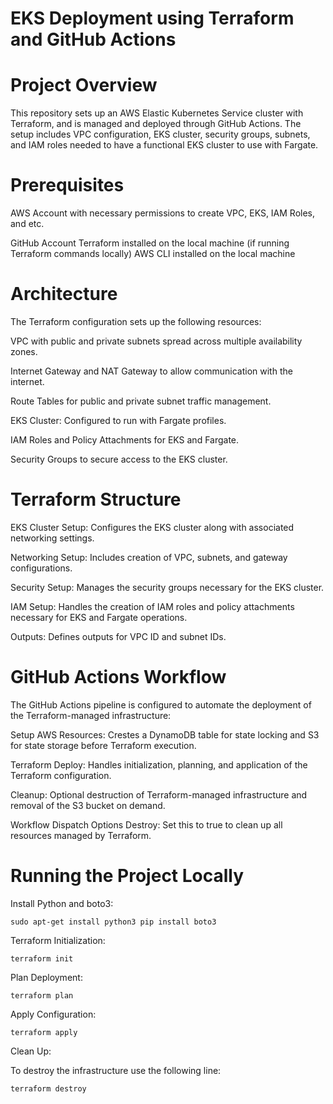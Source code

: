 
# EKS Deployment using Terraform and GitHub Actions

# Project Overview
This repository sets up an AWS Elastic Kubernetes Service cluster with Terraform, and is managed and deployed through GitHub Actions. The setup includes VPC configuration, EKS cluster, security groups, subnets, and IAM roles needed to have a functional EKS cluster to use with Fargate.

# Prerequisites
AWS Account with necessary permissions to create VPC, EKS, IAM Roles, and etc.

GitHub Account
Terraform installed on the local machine (if running Terraform commands locally)
AWS CLI installed on the local machine

# Architecture
The Terraform configuration sets up the following resources:

VPC with public and private subnets spread across multiple availability zones.

Internet Gateway and NAT Gateway to allow communication with the internet.

Route Tables for public and private subnet traffic management.

EKS Cluster: Configured to run with Fargate profiles.

IAM Roles and Policy Attachments for EKS and Fargate.

Security Groups to secure access to the EKS cluster.

# Terraform Structure
EKS Cluster Setup: Configures the EKS cluster along with associated networking settings.

Networking Setup: Includes creation of VPC, subnets, and gateway configurations.

Security Setup: Manages the security groups necessary for the EKS cluster.

IAM Setup: Handles the creation of IAM roles and policy attachments necessary for EKS and Fargate operations.

Outputs: Defines outputs for VPC ID and subnet IDs.

# GitHub Actions Workflow
The GitHub Actions pipeline is configured to automate the deployment of the Terraform-managed infrastructure:

Setup AWS Resources: Crestes a DynamoDB table for state locking and S3 for state storage before Terraform execution.

Terraform Deploy: Handles initialization, planning, and application of the Terraform configuration.

Cleanup: Optional destruction of Terraform-managed infrastructure and removal of the S3 bucket on demand.

Workflow Dispatch Options
Destroy: Set this to true to clean up all resources managed by Terraform.

# Running the Project Locally

Install Python and boto3:

`sudo apt-get install python3
pip install boto3`


Terraform Initialization:

`terraform init`

Plan Deployment:

`terraform plan`

Apply Configuration:

`terraform apply`

Clean Up:

To destroy the infrastructure use the following line:

`terraform destroy`
